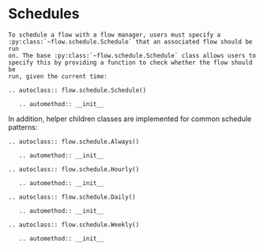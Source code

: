 # Schedules

```{eval-rst}
To schedule a flow with a flow manager, users must specify a
:py:class:`~flow.schedule.Schedule` that an associated flow should be run
on. The base :py:class:`~flow.schedule.Schedule` class allows users to
specify this by providing a function to check whether the flow should be
run, given the current time:

.. autoclass:: flow.schedule.Schedule()

   .. automethod:: __init__
```

In addition, helper children classes are implemented for common schedule
patterns:

```{eval-rst}
.. autoclass:: flow.schedule.Always()

   .. automethod:: __init__

.. autoclass:: flow.schedule.Hourly()

   .. automethod:: __init__

.. autoclass:: flow.schedule.Daily()

   .. automethod:: __init__

.. autoclass:: flow.schedule.Weekly()

   .. automethod:: __init__
```